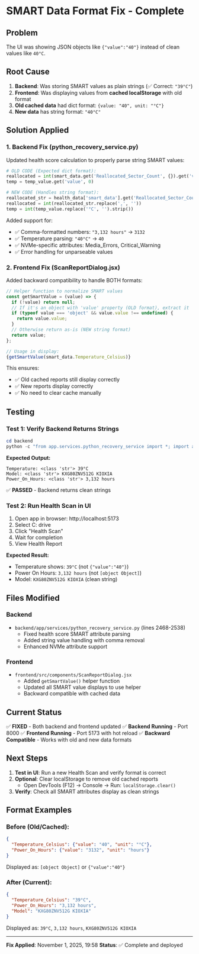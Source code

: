 # SMART Data Format Fix - Complete

## Problem
The UI was showing JSON objects like `{"value":"40"}` instead of clean values like `40°C`.

## Root Cause
1. **Backend**: Was storing SMART values as plain strings (✅ Correct: `"39°C"`)
2. **Frontend**: Was displaying values from **cached localStorage** with old format
3. **Old cached data** had dict format: `{value: "40", unit: "°C"}`
4. **New data** has string format: `"40°C"`

## Solution Applied

### 1. Backend Fix (python_recovery_service.py)
Updated health score calculation to properly parse string SMART values:

```python
# OLD CODE (Expected dict format):
reallocated = int(smart_data.get('Reallocated_Sector_Count', {}).get('value', 0))
temp = temp_value.get('value', 0)

# NEW CODE (Handles string format):
reallocated_str = health_data['smart_data'].get('Reallocated_Sector_Count', '0')
reallocated = int(reallocated_str.replace(',', ''))
temp = int(temp_value.replace('°C', '').strip())
```

Added support for:
- ✅ Comma-formatted numbers: `"3,132 hours"` → `3132`
- ✅ Temperature parsing: `"40°C"` → `40`
- ✅ NVMe-specific attributes: Media_Errors, Critical_Warning
- ✅ Error handling for unparseable values

### 2. Frontend Fix (ScanReportDialog.jsx)
Added backward compatibility to handle BOTH formats:

```javascript
// Helper function to normalize SMART values
const getSmartValue = (value) => {
  if (!value) return null;
  // If it's an object with 'value' property (OLD format), extract it
  if (typeof value === 'object' && value.value !== undefined) {
    return value.value;
  }
  // Otherwise return as-is (NEW string format)
  return value;
};

// Usage in display:
{getSmartValue(smart_data.Temperature_Celsius)}
```

This ensures:
- ✅ Old cached reports still display correctly
- ✅ New reports display correctly
- ✅ No need to clear cache manually

## Testing

### Test 1: Verify Backend Returns Strings
```powershell
cd backend
python -c "from app.services.python_recovery_service import *; import asyncio, tempfile; service = PythonRecoveryService(tempfile.mkdtemp()); result = asyncio.run(service._read_smart_data_wmi('C:\\')); print('Temperature:', type(result.get('Temperature_Celsius')), result.get('Temperature_Celsius'))"
```

**Expected Output:**
```
Temperature: <class 'str'> 39°C
Model: <class 'str'> KXG80ZNV512G KIOXIA
Power_On_Hours: <class 'str'> 3,132 hours
```

✅ **PASSED** - Backend returns clean strings

### Test 2: Run Health Scan in UI
1. Open app in browser: http://localhost:5173
2. Select C: drive
3. Click "Health Scan"
4. Wait for completion
5. View Health Report

**Expected Result:**
- Temperature shows: `39°C` (not `{"value":"40"}`)
- Power On Hours: `3,132 hours` (not `[object Object]`)
- Model: `KXG80ZNV512G KIOXIA` (clean string)

## Files Modified

### Backend
- `backend/app/services/python_recovery_service.py` (lines 2468-2538)
  - Fixed health score SMART attribute parsing
  - Added string value handling with comma removal
  - Enhanced NVMe attribute support

### Frontend  
- `frontend/src/components/ScanReportDialog.jsx`
  - Added `getSmartValue()` helper function
  - Updated all SMART value displays to use helper
  - Backward compatible with cached data

## Current Status
✅ **FIXED** - Both backend and frontend updated
✅ **Backend Running** - Port 8000
✅ **Frontend Running** - Port 5173 with hot reload
✅ **Backward Compatible** - Works with old and new data formats

## Next Steps
1. **Test in UI**: Run a new Health Scan and verify format is correct
2. **Optional**: Clear localStorage to remove old cached reports
   - Open DevTools (F12) → Console → Run: `localStorage.clear()`
3. **Verify**: Check all SMART attributes display as clean strings

## Format Examples

### Before (Old/Cached):
```json
{
  "Temperature_Celsius": {"value": "40", "unit": "°C"},
  "Power_On_Hours": {"value": "3132", "unit": "hours"}
}
```
Displayed as: `[object Object]` or `{"value":"40"}`

### After (Current):
```json
{
  "Temperature_Celsius": "39°C",
  "Power_On_Hours": "3,132 hours",
  "Model": "KXG80ZNV512G KIOXIA"
}
```
Displayed as: `39°C`, `3,132 hours`, `KXG80ZNV512G KIOXIA`

---

**Fix Applied**: November 1, 2025, 19:58
**Status**: ✅ Complete and deployed
